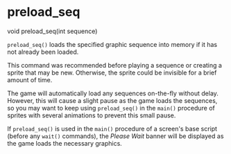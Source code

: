 # preload_seq

<Prototype>void preload_seq(int sequence)</Prototype>

`preload_seq()` loads the specified graphic sequence into memory if it has not already been loaded.

<VersionInfo dink="< 1.08">

This command was recommended before playing a sequence or creating a sprite that may be new. Otherwise, the sprite could be invisible for a brief amount of time.

</VersionInfo>

<VersionInfo dink="1.08">

The game will automatically load any sequences on-the-fly without delay. However, this will cause a slight pause as the game loads the sequences, so you may want to keep using `preload_seq()` in the `main()` procedure of sprites with several animations to prevent this small pause.

</VersionInfo>

If `preload_seq()` is used in the `main()` procedure of a screen's base script (before any `wait()` commands), the *Please Wait* banner will be displayed as the game loads the necessary graphics.
